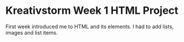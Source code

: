 # Kreativstorm Week 1 HTML Project

First week introduced me to HTML and its elements.
I had to add lists, images and list items.
